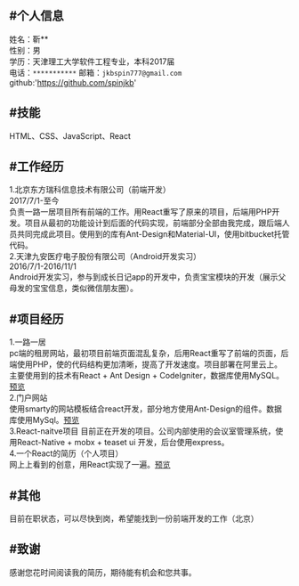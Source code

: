 #个人信息
----
姓名：靳**<br>
性别：男<br>
学历：天津理工大学软件工程专业，本科2017届<br>
电话：`***********` 邮箱：`jkbspin777@gmail.com`<br>
github:'https://github.com/spinjkb'

#技能
----
HTML、CSS、JavaScript、React

#工作经历
----
1.北京东方瑞科信息技术有限公司（前端开发）<br>2017/7/1-至今<br>负责一路一居项目所有前端的工作。用React重写了原来的项目，后端用PHP开发。项目从最初的功能设计到后面的代码实现，前端部分全部由我完成，跟后端人员共同完成此项目。使用到的库有Ant-Design和Material-UI，使用bitbucket托管代码。<br>
2.天津九安医疗电子股份有限公司（Android开发实习）<br>2016/7/1-2016/11/1<br>Android开发实习，参与到成长日记app的开发中，负责宝宝模块的开发（展示父母发的宝宝信息，类似微信朋友圈）。

#项目经历
----
1.一路一居<br>
pc端的租房网站，最初项目前端页面混乱复杂，后用React重写了前端的页面，后端使用PHP，使的代码结构更加清晰，提高了开发速度。项目部署在阿里云上。主要使用到的技术有React + Ant Design + CodeIgniter，数据库使用MySQL。[预览](http://www.yiluyiju.com/)<br>
2.门户网站<br>
使用smarty的网站模板结合react开发，部分地方使用Ant-Design的组件。数据库使用MySql。[预览](http://www.cnix.com.cn/)<br>
3.React-naitve项目
目前正在开发的项目。公司内部使用的会议室管理系统，使用React-Native + mobx + teaset ui 开发，后台使用express。<br>
4.一个React的简历（个人项目）<br>
网上上看到的创意，用React实现了一遍。[预览](https://spinjkb.github.io/resume/build/index.html)

#其他
----
目前在职状态，可以尽快到岗，希望能找到一份前端开发的工作（北京）

#致谢
----
感谢您花时间阅读我的简历，期待能有机会和您共事。

